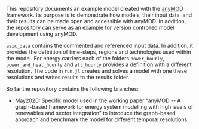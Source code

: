 This repository documents an example model created with the [anyMOD](https://github.com/leonardgoeke/anyMOD.jl) framework. Its purpose is to demonstrate how models, their input data, and their results can be made open and accessible with anyMOD. In addition, the repository can serve as an example for version controlled model development using anyMOD.

`asic_data` contains the commented and referenced input data. In addition, it provides the definition of time-steps, regions and technologies used within the model. For energy carriers each of the folders `power_hourly`, `power_and_heat_hourly` and `all_hourly` provides a definition with a different resolution. The code in `run.jl` creates and solves a model with one these resolutions and writes results to the results folder.

So far the repository contains the following branches:
* May2020: Specific model used in the working paper “anyMOD -- A graph-based framework for energy system modelling with high levels of renewables and sector integration” to introduce the graph-based approach and benchmark the model for different temporal resolutions.


